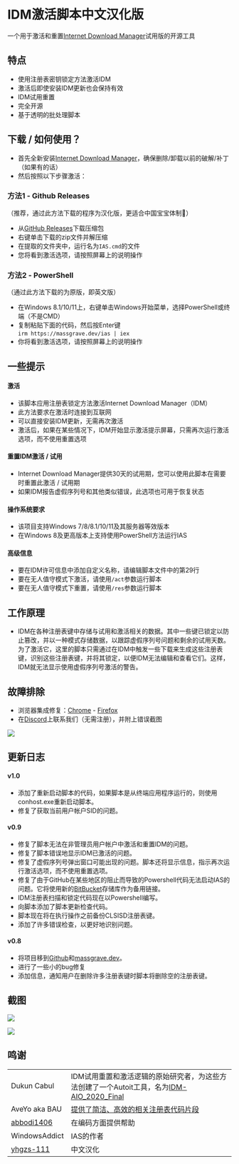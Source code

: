 # IDM激活脚本中文汉化版

一个用于激活和重置[Internet Download Manager](https://www.internetdownloadmanager.com/)试用版的开源工具

## 特点

-   使用注册表密钥锁定方法激活IDM
-   激活后即使安装IDM更新也会保持有效
-   IDM试用重置
-   完全开源
-   基于透明的批处理脚本

## 下载 / 如何使用？

-   首先全新安装[Internet Download Manager](https://www.internetdownloadmanager.com/)，确保删除/卸载以前的破解/补丁（如果有的话）
-   然后按照以下步骤激活：

### 方法1 - Github Releases

（推荐，通过此方法下载的程序为汉化版，更适合中国宝宝体制👶）

-   从[GitHub Releases](https://github.com/yhgzs-111/IDM-Activation-Script-ZH/releases)下载压缩包
-   右键单击下载的zip文件并解压缩
-   在提取的文件夹中，运行名为`IAS.cmd`的文件
-   您将看到激活选项，请按照屏幕上的说明操作

### 方法2 - PowerShell

（通过此方法下载的为原版，即英文版）

-   在Windows 8.1/10/11上，右键单击Windows开始菜单，选择PowerShell或终端（不是CMD）
-   复制粘贴下面的代码，然后按Enter键\
    `irm https://massgrave.dev/ias | iex`
-   你将看到激活选项，请按照屏幕上的说明操作

## 一些提示

#### 激活

-   该脚本应用注册表锁定方法激活Internet Download Manager（IDM）
-   此方法要求在激活时连接到互联网
-   可以直接安装IDM更新，无需再次激活
-   激活后，如果在某些情况下，IDM开始显示激活提示屏幕，只需再次运行激活选项，而不使用重置选项

#### 重置IDM激活 / 试用

-   Internet Download Manager提供30天的试用期，您可以使用此脚本在需要时重置此激活 / 试用期
-   如果IDM报告虚假序列号和其他类似错误，此选项也可用于恢复状态

#### 操作系统要求

-   该项目支持Windows 7/8/8.1/10/11及其服务器等效版本
-   在Windows 8及更高版本上支持使用PowerShell方法运行IAS

#### 高级信息

-   要在IDM许可信息中添加自定义名称，请编辑脚本文件中的第29行
-   要在无人值守模式下激活，请使用`/act`参数运行脚本
-   要在无人值守模式下重置，请使用`/res`参数运行脚本

## 工作原理

-   IDM在各种注册表键中存储与试用和激活相关的数据。其中一些键已锁定以防止篡改，并以一种模式存储数据，以跟踪虚假序列号问题和剩余的试用天数。为了激活它，这里的脚本只需通过在IDM中触发一些下载来生成这些注册表键，识别这些注册表键，并将其锁定，以便IDM无法编辑和查看它们。这样，IDM就无法显示使用虚假序列号激活的警告。

## 故障排除

-   浏览器集成修复：[Chrome](https://www.internetdownloadmanager.com/register/new_faq/bi9.html) - [Firefox](https://www.internetdownloadmanager.com/register/new_faq/bi4.html)
-   在[Discord](https://discord.gg/gjJEfq7ux8)上联系我们（无需注册），并附上错误截图

[![](https://lookimg.com/images/2023/03/21/QTvjcD.png)](https://discord.gg/gjJEfq7ux8)

## 更新日志

#### v1.0

-   添加了重新启动脚本的代码，如果脚本是从终端应用程序运行的，则使用conhost.exe重新启动脚本。
-   修复了获取当前用户帐户SID的问题。

#### v0.9

-   修复了脚本无法在非管理员用户帐户中激活和重置IDM的问题。
-   修复了脚本错误地显示IDM已激活的问题。
-   修复了虚假序列号弹出窗口可能出现的问题。脚本还将显示信息，指示再次运行激活选项，而不使用重置选项。
-   修复了由于GitHub在某些地区的阻止而导致的Powershell代码无法启动IAS的问题。它将使用新的[BitBucket](https://bitbucket.org/WindowsAddict/idm-activation-script/)存储库作为备用链接。
-   IDM注册表扫描和锁定代码现在以Powershell编写。
-   向脚本添加了脚本更新检查代码。
-   脚本现在将在执行操作之前备份CLSISD注册表键。
-   添加了许多错误检查，以更好地识别问题。

#### v0.8

-   将项目移到[Github](https://github.com/WindowsAddict/IDM-Activation-Script)和[massgrave.dev](https://massgrave.dev/idm-activation-script.html)。
-   进行了一些小的bug修复
-   添加信息，通知用户在删除许多注册表键时脚本将删除空的注册表键。

## 截图

![](https://massgrave.dev/IAS.png?raw=true)

![](https://massgrave.dev//IAS_Activation.png?raw=true)

## 鸣谢

|                                             |                                                                                                                                                                                                                                        |
|----------------|--------------------------------------------------------|
| Dukun Cabul                                 | IDM试用重置和激活逻辑的原始研究者，为这些方法创建了一个Autoit工具，名为[IDM-AIO_2020_Final](https://nsaneforums.com/topic/371047-discussion-internet-download-manager-fixes/page/8/#comment-1632062) |
| AveYo aka BAU                               | [提供了简洁、高效的相关注册表代码片段](https://pastebin.com/XTPt0JSC)                                                                                                                                                                         |
| [abbodi1406](https://github.com/abbodi1406) | 在编码方面提供帮助                                                                                                                                                                                                                         |
| WindowsAddict                               | IAS的作者                                                                                                                                                                                                                             |
| [yhgzs-111](https://github.com/yhgzs-111)                                    | 中文汉化                                                                                                                                                                                                                          |

